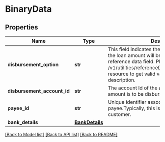 # BinaryData

## Properties
Name | Type | Description | Notes
------------ | ------------- | ------------- | -------------
**disbursement_option** | **str** | This field indicates the options/mode in which the loan amount will be disbursed. This is a reference data field. Please use /v1/utilities/referenceData/{disbursementOption} resource to get valid value of this field with description. | 
**disbursement_account_id** | **str** | The account Id of the account to which Loan amount is to be disbursed. | [optional] 
**payee_id** | **str** | Unique identifier associated with the payee.Typically, this is not displayed to the customer. | [optional] 
**bank_details** | [**BankDetails**](BankDetails.md) |  | [optional] 

[[Back to Model list]](../README.md#documentation-for-models) [[Back to API list]](../README.md#documentation-for-api-endpoints) [[Back to README]](../README.md)

